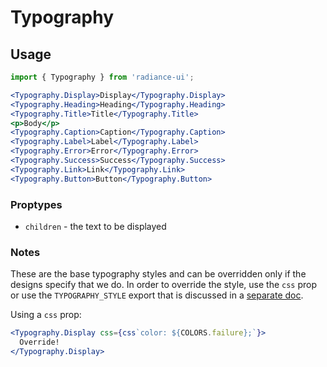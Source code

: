 # Typography
## Usage

```jsx
import { Typography } from 'radiance-ui';

<Typography.Display>Display</Typography.Display>
<Typography.Heading>Heading</Typography.Heading>
<Typography.Title>Title</Typography.Title>
<p>Body</p>
<Typography.Caption>Caption</Typography.Caption>
<Typography.Label>Label</Typography.Label>
<Typography.Error>Error</Typography.Error>
<Typography.Success>Success</Typography.Success>
<Typography.Link>Link</Typography.Link>
<Typography.Button>Button</Typography.Button>
```

<!-- STORY -->

### Proptypes
- `children` - the text to be displayed

### Notes
These are the base typography styles and can be overridden only if the
designs specify that we do. In order to override the style, use the
`css` prop or use the `TYPOGRAPHY_STYLE` export that is discussed in a
[separate doc](https://github.com/pocketderm/radiance-ui/tree/master/docs/typograpy_style.md).

Using a `css` prop:
```jsx
<Typography.Display css={css`color: ${COLORS.failure};`}>
  Override!
</Typography.Display>
```
